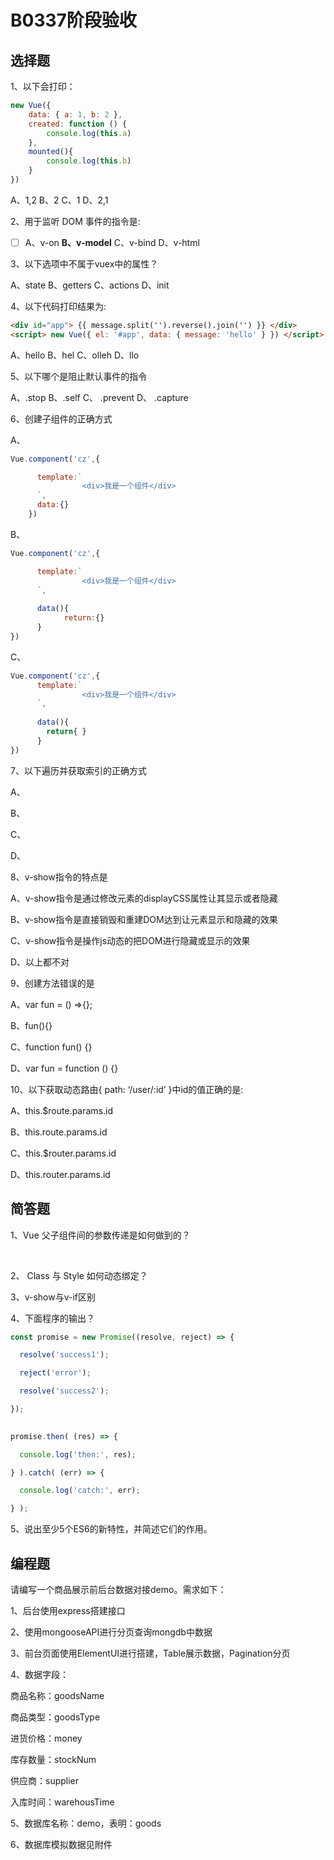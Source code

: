 # B0337阶段验收

## 选择题

1、以下会打印：

```javascript
new Vue({
    data: { a: 1, b: 2 },
    created: function () {
        console.log(this.a)
    },
    mounted(){
        console.log(this.b)
    }
})
```

A、1,2			B、2			C、1				D、2,1



2、用于监听 DOM 事件的指令是:

- [ ] A、v-on 		**B、v-model** 		C、v-bind 		D、v-html




3、以下选项中不属于vuex中的属性？

A、state		B、getters			C、actions		D、init



4、以下代码打印结果为:

```html
<div id="app"> {{ message.split('').reverse().join('') }} </div> 
<script> new Vue({ el: '#app', data: { message: 'hello' } }) </script>
```

A、hello		B、hel			C、olleh		D、llo



5、以下哪个是阻止默认事件的指令

A、.stop		B、.self 		C、 .prevent 		D、 .capture

 

6、创建子组件的正确方式

A、

```javascript
Vue.component('cz',{

      template:`
                <div>我是一个组件</div>
      `,
      data:{}
    })
```
B、
```javascript
Vue.component('cz',{

      template:`
                <div>我是一个组件</div>
      `,
    
      data(){
            return:{}
      }
})
```

C、
```javascript
Vue.component('cz',{
      template:`
                <div>我是一个组件</div>
      `,
    
      data(){
        return{ }
      }
})
```



7、以下遍历并获取索引的正确方式

  A、<tr v-for="(book,index) in books" :key="index">

  B、<tr v-for="book,index in books" :key="index">

  C、<tr v-for="(index,book) in books" :key="index">

  D、<tr v-for="(index:book) in books" :key="index"> 



8、v-show指令的特点是

A、v-show指令是通过修改元素的displayCSS属性让其显示或者隐藏

B、v-show指令是直接销毁和重建DOM达到让元素显示和隐藏的效果

C、v-show指令是操作js动态的把DOM进行隐藏或显示的效果

D、以上都不对



9、创建方法错误的是

A、var fun = () =>{};

B、fun(){}

C、function fun() {}

D、var fun = function () {}



10、以下获取动态路由{ path: ‘/user/:id’ }中id的值正确的是:

A、this.$route.params.id

B、this.route.params.id

C、this.$router.params.id

D、this.router.params.id

## 简答题

1、Vue 父子组件间的参数传递是如何做到的？

​      

2、 Class 与 Style 如何动态绑定？

 

3、v-show与v-if区别

 

4、下面程序的输出？

```javascript
const promise = new Promise((resolve, reject) => {

  resolve('success1');

  reject('error');

  resolve('success2');

});

 
promise.then( (res) => {

  console.log('then:', res);

} ).catch( (err) => {

  console.log('catch:', err);

} );
```

5、说出至少5个ES6的新特性，并简述它们的作用。

 

## 编程题

请编写一个商品展示前后台数据对接demo。需求如下：

1、后台使用express搭建接口

2、使用mongooseAPI进行分页查询mongdb中数据

3、前台页面使用ElementUI进行搭建，Table展示数据，Pagination分页

4、数据字段：

商品名称：goodsName

商品类型：goodsType

进货价格：money

库存数量：stockNum

供应商：supplier

入库时间：warehousTime

5、数据库名称：demo，表明：goods

6、数据库模拟数据见附件



















